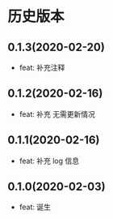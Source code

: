 # 历史版本
## 0.1.3(2020-02-20)
* feat: 补充注释

## 0.1.2(2020-02-16)
* feat: 补充 无需更新情况

## 0.1.1(2020-02-16)
* feat: 补充 log 信息

## 0.1.0(2020-02-03)
* feat: 诞生